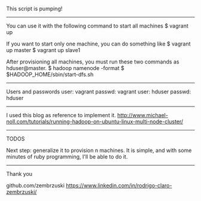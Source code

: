 
This script is pumping!

--- 

You can use it with the following command to start all machines
$ vagrant up

If you want to start only one machine, you can do something like
$ vagrant up master
$ vagrant up slave1


After provisioning all machines, you must run these two commands as hduser@master.
$ hadoop namenode -format
$ $HADOOP_HOME/sbin/start-dfs.sh

---

Users and passwords
user: vagrant 		passwd: vagrant
user: hduser 		passwd: hduser

---

I used this blog as reference to implement it.
http://www.michael-noll.com/tutorials/running-hadoop-on-ubuntu-linux-multi-node-cluster/

--- 

TODOS 

Next step: generalize it to provision n machines. It is simple, and with some minutes
of ruby programming, I'll be able to do it.

--- 

Thank you

github.com/zembrzuski
https://www.linkedin.com/in/rodrigo-claro-zembrzuski/


